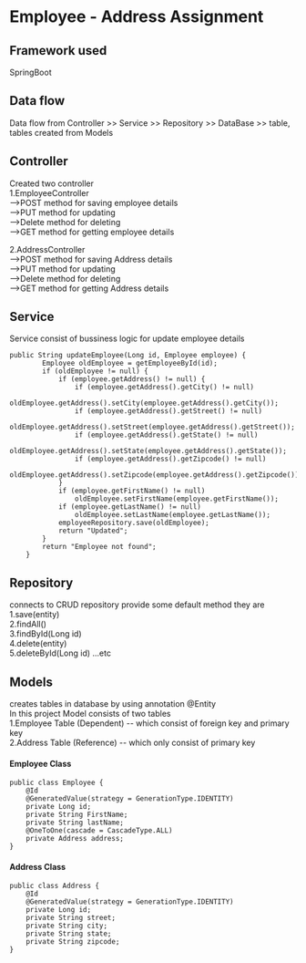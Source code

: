# Employee - Address Assignment

## Framework used
SpringBoot

## Data flow
Data flow from Controller  >> Service >> Repository >> DataBase >> table, tables created from Models

## Controller

Created two controller </br>
1.EmployeeController </br>
-->POST method for saving employee details</br>
-->PUT method for updating</br>
-->Delete method for deleting</br>
-->GET method for getting employee details</br>

2.AddressController</br>
-->POST method for saving Address details</br>
-->PUT method for updating</br>
-->Delete method for deleting</br>
-->GET method for getting Address details</br>

## Service
Service consist of bussiness logic
for update employee details

```
public String updateEmployee(Long id, Employee employee) {
		Employee oldEmployee = getEmployeeById(id);
		if (oldEmployee != null) {
			if (employee.getAddress() != null) {
				if (employee.getAddress().getCity() != null)
					oldEmployee.getAddress().setCity(employee.getAddress().getCity());
				if (employee.getAddress().getStreet() != null)
					oldEmployee.getAddress().setStreet(employee.getAddress().getStreet());
				if (employee.getAddress().getState() != null)
					oldEmployee.getAddress().setState(employee.getAddress().getState());
				if (employee.getAddress().getZipcode() != null)
					oldEmployee.getAddress().setZipcode(employee.getAddress().getZipcode());
			}
			if (employee.getFirstName() != null)
				oldEmployee.setFirstName(employee.getFirstName());
			if (employee.getLastName() != null)
				oldEmployee.setLastName(employee.getLastName());
			employeeRepository.save(oldEmployee);
			return "Updated";
		}
		return "Employee not found";
	}
```

## Repository
connects to CRUD repository provide some default method they are</br>
1.save(entity)</br>
2.findAll()</br>
3.findById(Long id)</br>
4.delete(entity)</br>
5.deleteById(Long id) ...etc</br>
## Models
creates tables in database by using annotation @Entity</br>
In this project Model consists of two tables</br>
1.Employee Table (Dependent) -- which consist of foreign key and primary key</br>
2.Address Table (Reference) -- which only consist of primary key</br>

#### Employee Class

```
public class Employee {
	@Id
	@GeneratedValue(strategy = GenerationType.IDENTITY)
	private Long id;
	private String FirstName;
	private String lastName;
	@OneToOne(cascade = CascadeType.ALL)
	private Address address;
}
```
#### Address Class

```
public class Address {
	@Id
	@GeneratedValue(strategy = GenerationType.IDENTITY)
	private Long id;
	private String street;
	private String city;
	private String state;
	private String zipcode;
}